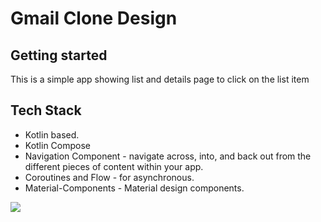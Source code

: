 # Gmail Clone Design



## Getting started

This is a simple app showing list and details page to click on the list item


## Tech Stack

* Kotlin based.
* Kotlin Compose
* Navigation Component - navigate across, into, and back out from the different pieces of content within your app.
* Coroutines and Flow - for asynchronous.
* Material-Components - Material design components.

<img src="../images/gmail.gif"/>
